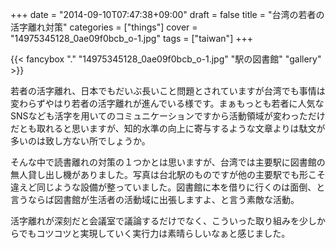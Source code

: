 +++
date = "2014-09-10T07:47:38+09:00"
draft = false
title = "台湾の若者の活字離れ対策"
categories = ["things"]
cover = "14975345128_0ae09f0bcb_o-1.jpg"
tags = ["taiwan"]
+++

{{< fancybox "." "14975345128_0ae09f0bcb_o-1.jpg" "駅の図書館" "gallery" >}}

若者の活字離れ、日本でもだいぶ長いこと問題とされていますが台湾でも事情は変わらずやはり若者の活字離れが進んでいる様です。まぁもっとも若者に人気なSNSなども活字を用いてのコミュニケーションですから活動領域が変わっただけだとも取れると思いますが、知的水準の向上に寄与するような文章よりは駄文が多いのは致し方ない所でしょうか。

そんな中で読書離れの対策の１つかとは思いますが、台湾では主要駅に図書館の無人貸し出し機がありました。写真は台北駅のものですが他の主要駅でも形こそ違えど同じような設備が整っていました。図書館に本を借りに行くのは面倒、と言うならば図書館が生活者の活動域に出張しますよ、と言う素敵な活動。

活字離れが深刻だと会議室で議論するだけでなく、こういった取り組みを少しからでもコツコツと実現していく実行力は素晴らしいなぁと感じました。
